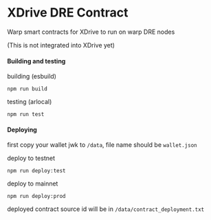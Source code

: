 # XDrive DRE Contract
Warp smart contracts for XDrive to run on warp DRE nodes 

(This is not integrated into XDrive yet)

#### Building and testing
building (esbuild)
```shell
npm run build
```

testing (arlocal)
```shell
npm run test
```

#### Deploying
first copy your wallet jwk to `/data`, file name should be `wallet.json`

deploy to testnet
```shell
npm run deploy:test
```

deploy to mainnet
```shell
npm run deploy:prod
```

deployed contract source id will be in `/data/contract_deployment.txt`
